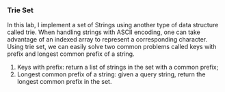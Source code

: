 ### Trie Set
In this lab, I implement a set of Strings using another type of data structure called trie. When handling strings with ASCII encoding,
one can take advantage of an indexed array to represent a corresponding character. Using trie set, we can easily solve two common problems
called keys with prefix and longest common prefix of a string.
1. Keys with prefix: return a list of strings in the set with a common prefix;
2. Longest common prefix of a string: given a query string, return the longest common prefix in the set.

